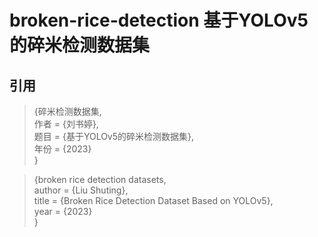 # broken-rice-detection 基于YOLOv5的碎米检测数据集




## 引用  
  
>{碎米检测数据集,  
作者 = {刘书婷},  
题目 = {基于YOLOv5的碎米检测数据集},  
年份 = {2023}  
>}  
   
>{broken rice detection datasets,  
author      = {Liu Shuting},  
title       = {Broken Rice Detection Dataset Based on YOLOv5},  
year        = {2023}  
>}  
 
